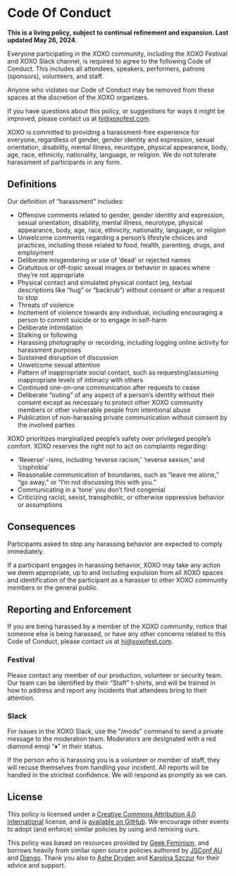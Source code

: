 # Code Of Conduct

**This is a living policy, subject to continual refinement and expansion. Last updated May 26, 2024**.

Everyone participating in the XOXO community, including the XOXO Festival and XOXO Slack channel, is required to agree to the following Code of Conduct. This includes all attendees, speakers, performers, patrons (sponsors), volunteers, and staff.

Anyone who violates our Code of Conduct may be removed from these spaces at the discretion of the XOXO organizers.

If you have questions about this policy, or suggestions for ways it might be improved, please contact us at [hi@xoxofest.com](mailto:hi@xoxofest.com).

XOXO is committed to providing a harassment-free experience for everyone, regardless of gender, gender identity and expression, sexual orientation, disability, mental illness, neurotype, physical appearance, body, age, race, ethnicity, nationality, language, or religion. We do not tolerate harassment of participants in any form.

## Definitions

Our definition of “harassment” includes:

- Offensive comments related to gender, gender identity and expression, sexual orientation, disability, mental illness, neurotype, physical appearance, body, age, race, ethnicity, nationality, language, or religion
- Unwelcome comments regarding a person’s lifestyle choices and practices, including those related to food, health, parenting, drugs, and employment
- Deliberate misgendering or use of ‘dead’ or rejected names
- Gratuitous or off-topic sexual images or behavior in spaces where they’re not appropriate
- Physical contact and simulated physical contact (eg, textual descriptions like “hug” or “backrub”) without consent or after a request to stop
- Threats of violence
- Incitement of violence towards any individual, including encouraging a person to commit suicide or to engage in self-harm
- Deliberate intimidation
- Stalking or following
- Harassing photography or recording, including logging online activity for harassment purposes
- Sustained disruption of discussion
- Unwelcome sexual attention
- Pattern of inappropriate social contact, such as requesting/assuming inappropriate levels of intimacy with others
- Continued one-on-one communication after requests to cease
- Deliberate “outing” of any aspect of a person’s identity without their consent except as necessary to protect other XOXO community members or other vulnerable people from intentional abuse
- Publication of non-harassing private communication without consent by the involved parties

XOXO prioritizes marginalized people’s safety over privileged people’s comfort.
XOXO reserves the right not to act on complaints regarding:

- ‘Reverse’ -isms, including ‘reverse racism,’ ‘reverse sexism,’ and ‘cisphobia’
- Reasonable communication of boundaries, such as “leave me alone,” “go away,” or “I’m not discussing this with you.”
- Communicating in a ‘tone’ you don’t find congenial
- Criticizing racist, sexist, transphobic, or otherwise oppressive behavior or assumptions

## Consequences

Participants asked to stop any harassing behavior are expected to comply immediately.

If a participant engages in harassing behavior, XOXO may take any action we deem appropriate, up to and including expulsion from all XOXO spaces and identification of the participant as a harasser to other XOXO community members or the general public.

## Reporting and Enforcement

If you are being harassed by a member of the XOXO community, notice that someone else is being harassed, or have any other concerns related to this Code of Conduct, please contact us at [hi@xoxofest.com](mailto:hi@xoxofest.com).

### Festival

Please contact any member of our production, volunteer or security team. Our team can be identified by their “Staff” t-shirts, and will be trained in how to address and report any incidents that attendees bring to their attention.

### Slack

For issues in the XOXO Slack, use the "/mods" command to send a private message to the moderation team. Moderators are designated with a red diamond emoji “♦️” in their status.

If the person who is harassing you is a volunteer or member of staff, they will recuse themselves from handling your incident. All reports will be handled in the strictest confidence. We will respond as promptly as we can.

## License

This policy is licensed under a [Creative Commons Attribution 4.0 International](https://creativecommons.org/licenses/by/4.0/) license, and is [available on GitHub](https://github.com/xoxo/conduct). We encourage other events to adopt (and enforce) similar policies by using and remixing ours.

This policy was based on resources provided by [Geek Feminism](https://geekfeminism.org/about/code-of-conduct/), and borrows heavily from similar open source policies authored by [JSConf AU](https://2018.jsconfau.com/code-of-conduct) and [Django](https://www.djangoproject.com/conduct/). Thank you also to [Ashe Dryden](https://www.ashedryden.com/) and [Karolina Szczur](https://thefox.is/) for their advice and support.
